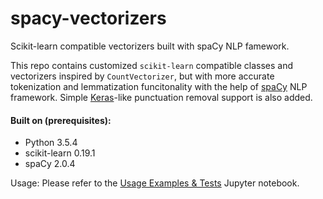 # spacy-vectorizers
Scikit-learn compatible vectorizers built with spaCy NLP famework.

This repo contains customized ```scikit-learn``` compatible classes and vectorizers inspired by ```CountVectorizer```, 
but with more accurate tokenization and lemmatization funcitonality with the help of 
<a href='https://spacy.io/'>spaCy</a> NLP framework. Simple <a href='https://keras.io/preprocessing/text/'>Keras</a>-like 
punctuation removal support is also added.

#### Built on (prerequisites):
* Python 3.5.4
* scikit-learn 0.19.1
* spaCy 2.0.4

Usage:
Please refer to the <a href="https://github.com/mpavlovic/spacy-vectorizers/blob/master/Usage%20Examples%20%26%20%20Tests.ipynb">Usage Examples & Tests</a> Jupyter notebook.
